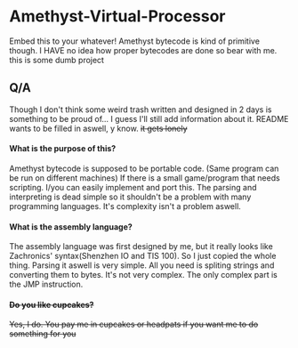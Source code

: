 # Amethyst-Virtual-Processor
Embed this to your whatever! Amethyst bytecode is kind of primitive though. I HAVE no idea how proper bytecodes are done so bear with me. this is some dumb project

## Q/A
Though I don't think some weird trash written and designed in 2 days is something to be proud of... I guess I'll still add information about it. README wants to be filled in aswell, y know. ~~it gets lonely~~
#### What is the purpose of this?
Amethyst bytecode is supposed to be portable code. (Same program can be run on different machines)
If there is a small game/program that needs scripting. I/you can easily implement and port this. The parsing and interpreting is dead simple so it shouldn't be a problem with many programming languages. It's complexity isn't a problem aswell.

#### What is the assembly language?
The assembly language was first designed by me, but it really looks like Zachronics' syntax(Shenzhen IO and TIS 100). So I just copied the whole thing.
Parsing it aswell is very simple. All you need is spliting strings and converting them to bytes. It's not very complex. The only complex part is the JMP instruction.

#### ~~Do you like cupcakes?~~
~~Yes, I do. You pay me in cupcakes or headpats if you want me to do something for you~~

